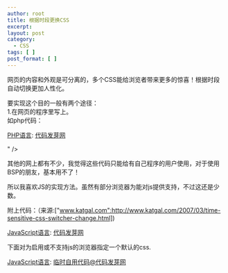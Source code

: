```yaml
---
author: root
title: 根据时段更换CSS
excerpt:
layout: post
category:
  - CSS
tags: [ ]
post_format: [ ]
---
```

网页的内容和外观是可分离的，多个CSS能给浏览者带来更多的惊喜！根据时段自动切换更加人性化。

要实现这个目的一般有两个途径：  
1.在网页的程序里写上。  
如php代码：

<u>PHP语言</u>: [代码发芽网][1]

 <link rel="stylesheet" type=”text/css” href=”<?php $hour = date("H"); if ($hour < 12) echo "am.css"; else echo "pm.css"; ?>" />

其他的网上都有不少，我觉得这些代码只能给有自己程序的用户使用，对于使用BSP的朋友，基本用不了！

所以我喜欢JS的实现方法。虽然有部分浏览器为能对js提供支持，不过这还是少数。

附上代码：（来源:["www.katgal.com":http://www.katgal.com/2007/03/time-sensitive-css-switcher-change.html])

<u>JavaScript语言</u>: [代码发芽网][1]

 <SCRIPT LANGUAGE="JavaScript">  
 <!– Begin  
 function getCSS()  
 {  
 datetoday = new Date();  
 timenow=datetoday.getTime();  
 datetoday.setTime(timenow);  
 thehour = datetoday.getHours();  
   
 if (thehour > 20)  
 display = "tree_twilight.css";  
 else if (thehour > 17)  
 display = "tree_sunset.css";  
 else if (thehour > 14)  
 display = "tree_afternoon.css";  
 else if (thehour > 11)  
 display = "tree_noon.css";  
 else if (thehour > 7)  
 display = "tree_morning.css";  
 else if (thehour > 4)  
 display = "tree_sunrise.css";  
 else if (thehour > 1)  
 display = "tree_twilight.css";  
 else  
 display = "tree_sunset.css";  
   
 var css = '<';  css+='link rel="stylesheet" href=' + display + ' \/';  css+='>';  
   
 document.write(css);  
 // End –>  
 }  
 </script>  
 <script language="javascript">getCSS();</script>

下面对为启用或不支持js的浏览器指定一个默认的css.

<u>JavaScript语言</u>: [临时自用代码@代码发芽网][1]

 <noscript>  
 <link rel="stylesheet" href="tree_sunset.css" type="text/css">  
 </noscript>

 [1]: http://www.fayaa.com/code/view//